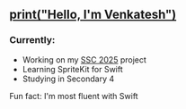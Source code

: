 ## [print("Hello, I'm Venkatesh")](https://vensah-dev.github.io)


### Currently:
- Working on my [SSC 2025](https://developer.apple.com/swift-student-challenge/) project
- Learning SpriteKit for Swift
- Studying in Secondary 4

Fun fact: I'm most fluent with Swift
  
